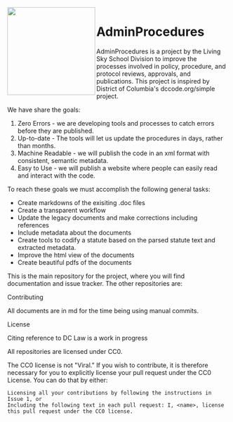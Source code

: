 <img src="https://livingskyschooldivision.github.io/AdminProceduresPublic/LivingSkySDlogo.svg" width=200 align=left>

# AdminProcedures

AdminProcedures is a project by the Living Sky School Division to improve the processes involved in policy, procedure, and protocol reviews, approvals, and publications. This project is inspired by District of Columbia's dccode.org/simple project.

We have share the goals:

1. Zero Errors - we are developing tools and processes to catch errors before they are published.
2. Up-to-date - The tools will let us update the procedures in days, rather than months.
3. Machine Readable - we will publish the code in an xml format with consistent, semantic metadata.
4. Easy to Use - we will publish a website where people can easily read and interact with the code.

To reach these goals we must accomplish the following general tasks:

* Create markdowns of the exisiting .doc files
* Create a transparent workflow
* Update the legacy documents and make corrections including references
* Include metadata about the documents
* Create tools to codify a statute based on the parsed statute text and extracted metadata. 
* Improve the html view of the documents 
* Create beautiful pdfs of the documents

This is the main repository for the project, where you will find documentation and issue tracker. The other repositories are:

Contributing

All documents are in md for the time being using manual commits.

License

Citing reference to DC Law is a work in progress

All repositories are licensed under CC0.

The CC0 license is not "Viral." If you wish to contribute, it is therefore necessary for you to explicitly license your pull request under the CC0 License. You can do that by either:

    Licensing all your contributions by following the instructions in Issue 1, or
    Including the following text in each pull request: I, <name>, license this pull request under the CC0 license.
